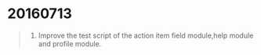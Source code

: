 20160713
===

>1. Improve the test script of the action item field module,help module and profile module.

